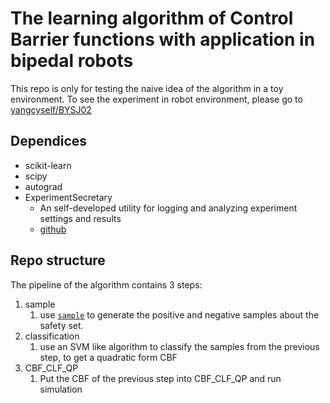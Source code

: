 # The learning algorithm of Control Barrier functions with application in bipedal robots

This repo is only for testing the naive idea of the algorithm in a toy environment. 
To see the experiment in robot environment, please go to [yangcyself/BYSJ02](https://github.com/yangcyself/bysj02)

## Dependices

- scikit-learn
- scipy
- autograd
- ExperimentSecretary
  - An self-developed utility for logging and analyzing experiment settings and results
  - [github](https://github.com/yangcyself/ExperimentSecretary.git)

## Repo structure

The pipeline of the algorithm contains 3 steps:
1. sample
   1. use [`sample`](./sample.py) to generate the positive and negative samples about the safety set.
2. classification
   1. use an SVM like algorithm to classify the samples from the previous step, to get a quadratic form CBF
3. CBF_CLF_QP
   1. Put the CBF of the previous step into CBF_CLF_QP and run simulation